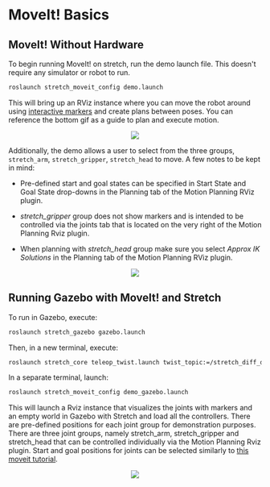 # MoveIt! Basics
<!--
## MoveIt! on Stretch

To run MoveIt with the actual hardware, (assuming `stretch_driver` is already running) simply run

```bash
roslaunch stretch_moveit_config move_group.launch
```

This will run all of the planning capabilities, but without the setup, simulation and interface that the above demo provides. To create plans for the robot with the same interface as the offline demo, you can run
```bash
roslaunch stretch_moveit_config moveit_rviz.launch
``` -->

## MoveIt! Without Hardware
To begin running MoveIt! on stretch, run the demo launch file. This doesn't require any simulator or robot to run.

```{.bash .shell-prompt}
roslaunch stretch_moveit_config demo.launch
```

This will bring up an RViz instance where you can move the robot around using [interactive markers](http://wiki.ros.org/rviz/Tutorials/Interactive%20Markers%3A%20Getting%20Started) and create plans between poses. You can reference the bottom gif as a guide to plan and execute motion.

<p align="center">
  <img src="https://raw.githubusercontent.com/hello-robot/stretch_tutorials/noetic/images/moveit.gif"/>
</p>

Additionally, the demo allows a user to select from the three groups, `stretch_arm`, `stretch_gripper`, `stretch_head` to move. A few notes to be kept in mind:

* Pre-defined start and goal states can be specified in Start State and Goal State drop-downs in the Planning tab of the Motion Planning RViz plugin.

* *stretch_gripper* group does not show markers and is intended to be controlled via the joints tab that is located on the very right of the Motion Planning Rviz plugin.

* When planning with *stretch_head* group make sure you select *Approx IK Solutions* in the Planning tab of the Motion Planning RViz plugin.

<p align="center">
  <img src="https://raw.githubusercontent.com/hello-robot/stretch_tutorials/noetic/images/moveit_groups.gif"/>
</p>

## Running Gazebo with MoveIt! and Stretch

To run in Gazebo, execute:

```{.bash .shell-prompt}
roslaunch stretch_gazebo gazebo.launch
```

Then, in a new terminal, execute:

```{.bash .shell-prompt}
roslaunch stretch_core teleop_twist.launch twist_topic:=/stretch_diff_drive_controller/cmd_vel linear:=1.0 angular:=2.0 teleop_type:=keyboard
```

In a separate terminal, launch:

```{.bash .shell-prompt}
roslaunch stretch_moveit_config demo_gazebo.launch
```

This will launch a Rviz instance that visualizes the joints with markers and an empty world in Gazebo with Stretch and load all the controllers. There are pre-defined positions for each joint group for demonstration purposes. There are three joint groups, namely stretch_arm, stretch_gripper and stretch_head that can be controlled individually via the Motion Planning Rviz plugin. Start and goal positions for joints can be selected similarly to [this moveit tutorial](https://ros-planning.github.io/moveit_tutorials/doc/quickstart_in_rviz/quickstart_in_rviz_tutorial.html#choosing-specific-start-goal-states).

<p align="center">
  <img src="https://raw.githubusercontent.com/hello-robot/stretch_tutorials/noetic/images/gazebo_moveit.gif"/>
</p>
